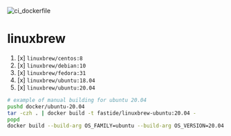 ![ci_dockerfile](https://github.com/fast-ide/linuxbrew/workflows/ci_dockerfile/badge.svg)

# linuxbrew

1. [x] `linuxbrew/centos:8`
2. [x] `linuxbrew/debian:10`
3. [x] `linuxbrew/fedora:31`
4. [x] `linuxbrew/ubuntu:18.04`
5. [x] `linuxbrew/ubuntu:20.04`

```sh
# example of manual building for ubuntu 20.04
pushd docker/ubuntu-20.04
tar -czh . | docker build -t fastide/linuxbrew-ubuntu:20.04 -
popd
docker build --build-arg OS_FAMILY=ubuntu --build-arg OS_VERSION=20.04 tests
```
